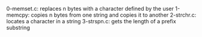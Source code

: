 0-memset.c: replaces n bytes with a character defined by the user
1-memcpy: copies n bytes from one string and copies it to another
2-strchr.c: locates a character in a string
3-strspn.c: gets the length of a prefix substring
